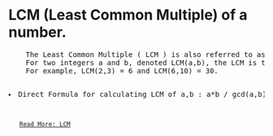 # LCM (Least Common Multiple) of a number.
<pre>
    The Least Common Multiple ( LCM ) is also referred to as the Lowest Common Multiple ( LCM ) and Least Common Divisor ( LCD) . 
    For two integers a and b, denoted LCM(a,b), the LCM is the smallest positive integer that is evenly divisible by both a and b. 
    For example, LCM(2,3) = 6 and LCM(6,10) = 30.
</pre>

<pre>
   <li>Direct Formula for calculating LCM of a,b : a*b / gcd(a,b)</li>
</pre>

<code>
   <a href="https://en.wikipedia.org/wiki/Least_common_multiple">Read More: LCM</a>
</code>
